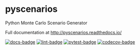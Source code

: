 # pyscenarios

Python Monte Carlo Scenario Generator

Full documentation at http://pyscenarios.readthedocs.io/

[![docs-badge](https://github.com/crusaderky/pyscenarios/actions/workflows/docs.yml/badge.svg)](https://github.com/crusaderky/pyscenarios/actions)
[![lint-badge](https://github.com/crusaderky/pyscenarios/actions/workflows/pre-commit.yml/badge.svg)](https://github.com/crusaderky/pyscenarios/actions)
[![pytest-badge](https://github.com/crusaderky/pyscenarios/actions/workflows/pytest.yml/badge.svg)](https://github.com/crusaderky/pyscenarios/actions)
[![codecov-badge](https://codecov.io/gh/crusaderky/pyscenarios/branch/main/graph/badge.svg)](https://codecov.io/gh/crusaderky/pyscenarios/branch/main)
